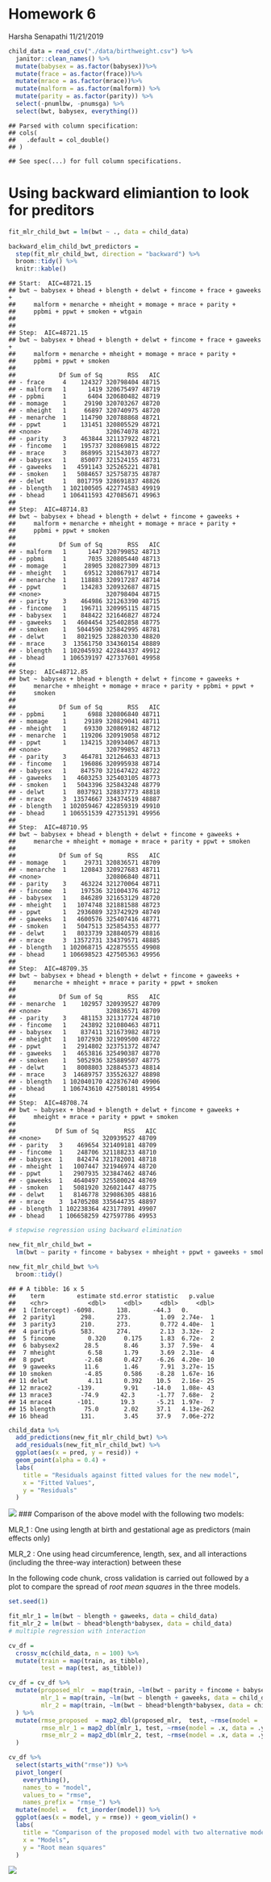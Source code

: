 Homework 6
================
Harsha Senapathi
11/21/2019

``` r
child_data = read_csv("./data/birthweight.csv") %>% 
  janitor::clean_names() %>% 
  mutate(babysex = as.factor(babysex))%>% 
  mutate(frace = as.factor(frace))%>% 
  mutate(mrace = as.factor(mrace))%>% 
  mutate(malform = as.factor(malform)) %>% 
  mutate(parity = as.factor(parity)) %>% 
  select(-pnumlbw, -pnumsga) %>% 
  select(bwt, babysex, everything())
```

    ## Parsed with column specification:
    ## cols(
    ##   .default = col_double()
    ## )

    ## See spec(...) for full column specifications.

# Using backward elimiantion to look for preditors

``` r
fit_mlr_child_bwt = lm(bwt ~ ., data = child_data)

backward_elim_child_bwt_predictors =
  step(fit_mlr_child_bwt, direction = "backward") %>% 
  broom::tidy() %>% 
  knitr::kable()
```

    ## Start:  AIC=48721.15
    ## bwt ~ babysex + bhead + blength + delwt + fincome + frace + gaweeks + 
    ##     malform + menarche + mheight + momage + mrace + parity + 
    ##     ppbmi + ppwt + smoken + wtgain
    ## 
    ## 
    ## Step:  AIC=48721.15
    ## bwt ~ babysex + bhead + blength + delwt + fincome + frace + gaweeks + 
    ##     malform + menarche + mheight + momage + mrace + parity + 
    ##     ppbmi + ppwt + smoken
    ## 
    ##            Df Sum of Sq       RSS   AIC
    ## - frace     4    124327 320798404 48715
    ## - malform   1      1419 320675497 48719
    ## - ppbmi     1      6404 320680482 48719
    ## - momage    1     29190 320703267 48720
    ## - mheight   1     66897 320740975 48720
    ## - menarche  1    114790 320788868 48721
    ## - ppwt      1    131451 320805529 48721
    ## <none>                  320674078 48721
    ## - parity    3    463844 321137922 48721
    ## - fincome   1    195737 320869815 48722
    ## - mrace     3    868995 321543073 48727
    ## - babysex   1    850077 321524155 48731
    ## - gaweeks   1   4591143 325265221 48781
    ## - smoken    1   5084657 325758735 48787
    ## - delwt     1   8017759 328691837 48826
    ## - blength   1 102100505 422774583 49919
    ## - bhead     1 106411593 427085671 49963
    ## 
    ## Step:  AIC=48714.83
    ## bwt ~ babysex + bhead + blength + delwt + fincome + gaweeks + 
    ##     malform + menarche + mheight + momage + mrace + parity + 
    ##     ppbmi + ppwt + smoken
    ## 
    ##            Df Sum of Sq       RSS   AIC
    ## - malform   1      1447 320799852 48713
    ## - ppbmi     1      7035 320805440 48713
    ## - momage    1     28905 320827309 48713
    ## - mheight   1     69512 320867917 48714
    ## - menarche  1    118883 320917287 48714
    ## - ppwt      1    134283 320932687 48715
    ## <none>                  320798404 48715
    ## - parity    3    464986 321263390 48715
    ## - fincome   1    196711 320995115 48715
    ## - babysex   1    848422 321646827 48724
    ## - gaweeks   1   4604454 325402858 48775
    ## - smoken    1   5044590 325842995 48781
    ## - delwt     1   8021925 328820330 48820
    ## - mrace     3  13561750 334360154 48889
    ## - blength   1 102045932 422844337 49912
    ## - bhead     1 106539197 427337601 49958
    ## 
    ## Step:  AIC=48712.85
    ## bwt ~ babysex + bhead + blength + delwt + fincome + gaweeks + 
    ##     menarche + mheight + momage + mrace + parity + ppbmi + ppwt + 
    ##     smoken
    ## 
    ##            Df Sum of Sq       RSS   AIC
    ## - ppbmi     1      6988 320806840 48711
    ## - momage    1     29189 320829041 48711
    ## - mheight   1     69330 320869182 48712
    ## - menarche  1    119206 320919058 48712
    ## - ppwt      1    134215 320934067 48713
    ## <none>                  320799852 48713
    ## - parity    3    464781 321264633 48713
    ## - fincome   1    196086 320995938 48714
    ## - babysex   1    847570 321647422 48722
    ## - gaweeks   1   4603253 325403105 48773
    ## - smoken    1   5043396 325843248 48779
    ## - delwt     1   8037921 328837773 48818
    ## - mrace     3  13574667 334374519 48887
    ## - blength   1 102059467 422859319 49910
    ## - bhead     1 106551539 427351391 49956
    ## 
    ## Step:  AIC=48710.95
    ## bwt ~ babysex + bhead + blength + delwt + fincome + gaweeks + 
    ##     menarche + mheight + momage + mrace + parity + ppwt + smoken
    ## 
    ##            Df Sum of Sq       RSS   AIC
    ## - momage    1     29731 320836571 48709
    ## - menarche  1    120843 320927683 48711
    ## <none>                  320806840 48711
    ## - parity    3    463224 321270064 48711
    ## - fincome   1    197536 321004376 48712
    ## - babysex   1    846289 321653129 48720
    ## - mheight   1   1074748 321881588 48723
    ## - ppwt      1   2936089 323742929 48749
    ## - gaweeks   1   4600576 325407416 48771
    ## - smoken    1   5047513 325854353 48777
    ## - delwt     1   8033739 328840579 48816
    ## - mrace     3  13572731 334379571 48885
    ## - blength   1 102068715 422875555 49908
    ## - bhead     1 106698523 427505363 49956
    ## 
    ## Step:  AIC=48709.35
    ## bwt ~ babysex + bhead + blength + delwt + fincome + gaweeks + 
    ##     menarche + mheight + mrace + parity + ppwt + smoken
    ## 
    ##            Df Sum of Sq       RSS   AIC
    ## - menarche  1    102957 320939527 48709
    ## <none>                  320836571 48709
    ## - parity    3    481153 321317724 48710
    ## - fincome   1    243892 321080463 48711
    ## - babysex   1    837411 321673982 48719
    ## - mheight   1   1072930 321909500 48722
    ## - ppwt      1   2914802 323751372 48747
    ## - gaweeks   1   4653816 325490387 48770
    ## - smoken    1   5052936 325889507 48775
    ## - delwt     1   8008803 328845373 48814
    ## - mrace     3  14689757 335526327 48898
    ## - blength   1 102040170 422876740 49906
    ## - bhead     1 106743610 427580181 49954
    ## 
    ## Step:  AIC=48708.74
    ## bwt ~ babysex + bhead + blength + delwt + fincome + gaweeks + 
    ##     mheight + mrace + parity + ppwt + smoken
    ## 
    ##           Df Sum of Sq       RSS   AIC
    ## <none>                 320939527 48709
    ## - parity   3    469654 321409181 48709
    ## - fincome  1    248706 321188233 48710
    ## - babysex  1    842474 321782001 48718
    ## - mheight  1   1007447 321946974 48720
    ## - ppwt     1   2907935 323847462 48746
    ## - gaweeks  1   4640497 325580024 48769
    ## - smoken   1   5081920 326021447 48775
    ## - delwt    1   8146778 329086305 48816
    ## - mrace    3  14705208 335644735 48897
    ## - blength  1 102238364 423177891 49907
    ## - bhead    1 106658259 427597786 49953

``` r
# stepwise regression using backward elimination

new_fit_mlr_child_bwt = 
  lm(bwt ~ parity + fincome + babysex + mheight + ppwt + gaweeks + smoken + delwt + mrace + blength + bhead, data = child_data)

new_fit_mlr_child_bwt %>% 
  broom::tidy()
```

    ## # A tibble: 16 x 5
    ##    term         estimate std.error statistic   p.value
    ##    <chr>           <dbl>     <dbl>     <dbl>     <dbl>
    ##  1 (Intercept) -6098.      138.      -44.3   0.       
    ##  2 parity1       298.      273.        1.09  2.74e-  1
    ##  3 parity3       210.      273.        0.772 4.40e-  1
    ##  4 parity6       583.      274.        2.13  3.32e-  2
    ##  5 fincome         0.320     0.175     1.83  6.72e-  2
    ##  6 babysex2       28.5       8.46      3.37  7.59e-  4
    ##  7 mheight         6.58      1.79      3.69  2.31e-  4
    ##  8 ppwt           -2.68      0.427    -6.26  4.20e- 10
    ##  9 gaweeks        11.6       1.46      7.91  3.27e- 15
    ## 10 smoken         -4.85      0.586    -8.28  1.67e- 16
    ## 11 delwt           4.11      0.392    10.5   2.16e- 25
    ## 12 mrace2       -139.        9.91    -14.0   1.08e- 43
    ## 13 mrace3        -74.9      42.3      -1.77  7.68e-  2
    ## 14 mrace4       -101.       19.3      -5.21  1.97e-  7
    ## 15 blength        75.0       2.02     37.1   4.13e-262
    ## 16 bhead         131.        3.45     37.9   7.06e-272

``` r
child_data %>% 
  add_predictions(new_fit_mlr_child_bwt) %>% 
  add_residuals(new_fit_mlr_child_bwt) %>% 
  ggplot(aes(x = pred, y = resid)) +
  geom_point(alpha = 0.4) +
  labs(
    title = "Residuals against fitted values for the new model",
    x = "Fitted Values", 
    y = "Residuals"
  )
```

![](hw6_svs2130_files/figure-gfm/p1_model_prediction_vs_residuals-1.png)<!-- -->
\#\#\# Comparison of the above model with the following two models:

MLR\_1 : One using length at birth and gestational age as predictors
(main effects only)

MLR\_2 : One using head circumference, length, sex, and all interactions
(including the three-way interaction) between these

In the following code chunk, cross validation is carried out followed by
a plot to compare the spread of *root mean squares* in the three models.

``` r
set.seed(1)

fit_mlr_1 = lm(bwt ~ blength + gaweeks, data = child_data)
fit_mlr_2 = lm(bwt ~ bhead*blength*babysex, data = child_data) 
# multiple regression with interaction

cv_df = 
  crossv_mc(child_data, n = 100) %>% 
  mutate(train = map(train, as_tibble),
         test = map(test, as_tibble)) 

cv_df = cv_df %>% 
  mutate(proposed_mlr  = map(train, ~lm(bwt ~ parity + fincome + babysex + mheight + ppwt + gaweeks + smoken + delwt + mrace + blength + bhead, data = child_data)),
         mlr_1 = map(train, ~lm(bwt ~ blength + gaweeks, data = child_data)),
         mlr_2 = map(train, ~lm(bwt ~ bhead*blength*babysex, data = child_data))
  ) %>% 
  mutate(rmse_proposed  = map2_dbl(proposed_mlr,  test, ~rmse(model = .x, data = .y)),
         rmse_mlr_1 = map2_dbl(mlr_1, test, ~rmse(model = .x, data = .y)),
         rmse_mlr_2 = map2_dbl(mlr_2, test, ~rmse(model = .x, data = .y))
  )

cv_df %>% 
  select(starts_with("rmse")) %>% 
  pivot_longer(
    everything(), 
    names_to = "model",
    values_to = "rmse", 
    names_prefix = "rmse_") %>%  
  mutate(model =   fct_inorder(model)) %>% 
  ggplot(aes(x = model, y = rmse)) + geom_violin() + 
  labs(
    title = "Comparison of the proposed model with two alternative models",
    x = "Models", 
    y = "Root mean squares"
  )
```

![](hw6_svs2130_files/figure-gfm/p1_model_comparisons-1.png)<!-- -->
